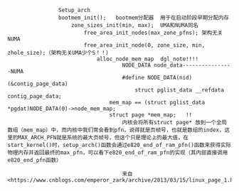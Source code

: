 					Setup_arch
					bootmem_init();   bootmem分配器  用于在启动阶段早期分配内存 
						zone_sizes_init(min, max);  UMA和NUMA同名
							free_area_init_nodes(max_zone_pfns); 架构无关  NUMA
							free_area_init_node(0, zone_size, min, zhole_size);（架构无关UMA少个S！！）
								alloc_node_mem_map  dgl_note!!!!
										NODE_DATA node_data----------------NUMA
										#define NODE_DATA(nid)	(&contig_page_data)
											struct pglist_data __refdata contig_page_data;
									mem_map == (struct pglist_data *pgdat)NODE_DATA(0)->node_mem_map;
									struct page *mem_map;   !!
										内核会将所有struct page* 放到一个全局数组（mem_map）中，而内核中我们常会看到pfn，说得就是页帧号，也就是数组的index，这里的MAX_ARCH_PFN就是系统的最大页帧号，但这个只是理论上的最大值，在start_kernel()时，setup_arch()函数会通过e820_end_of_ram_pfn()函数来获得实际物理内存并返回最终的max_pfn，可以看下e820_end_of_ram_pfn的实现（其内部直接调用e820_end_pfn函数）
										
										来自 <https://www.cnblogs.com/emperor_zark/archive/2013/03/15/linux_page_1.html> 
										
										

